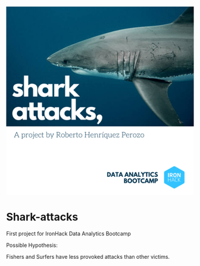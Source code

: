 ![Shark attacks, a project by Roberto Henríquez Perozo. Data Analytics Bootcamp at IronHack](shark-attacks.png)
# Shark-attacks 
First project for IronHack Data Analytics Bootcamp


Possible Hypothesis:

Fishers and Surfers have less provoked attacks than other victims.